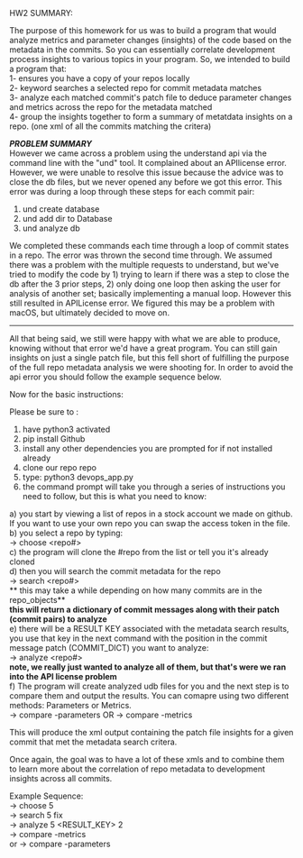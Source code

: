 HW2 SUMMARY:

The purpose of this homework for us was to build a program that would analyze metrics and parameter changes (insights) of the code based on the metadata in the commits. So you can essentially correlate development process insights to various topics in your program. So, we intended to build a program that:  
1- ensures you have a copy of your repos locally  
2- keyword searches a selected repo for commit metadata matches  
3- analyze each matched commit's patch file to deduce parameter changes and metrics across the repo for the metadata matched  
4- group the insights together to form a summary of metatdata insights on a repo. (one xml of all the commits matching the critera)  

***PROBLEM SUMMARY***  
However we came across a problem using the understand api via the command line with the "und" tool. It complained about an APIlicense error. However, we were unable to resolve this issue because the advice was to close the db files, but we never opened any before we got this error. This error was during a loop through these steps for each commit pair:
1) und create database
2) und add dir to Database
3) und analyze db

We completed these commands each time through a loop of commit states in a repo. The error was thrown the second time through. We assumed there was a problem with the multiple requests to understand, but we've tried to modify the code by 1) trying to learn if there was a step to close the db after the 3 prior steps, 2) only doing one loop then asking the user for analysis of another set; basically implementing a manual loop. However this still resulted in APILicense error. We figured this may be a problem with macOS, but ultimately decided to move on.  

*********************

All that being said, we still were happy with what we are able to produce, knowing without that error we'd have a great program. You can still gain insights on just a single patch file, but this fell short of fulfilling the purpose of the full repo metadata analysis we were shooting for. In order to avoid the api error you should follow the example sequence below.  

Now for the basic instructions:

Please be sure to :
1) have python3 activated
2) pip install Github  
3) install any other dependencies you are prompted for if not installed already  
4) clone our repo repo  
5) type: python3 devops_app.py  
6) the command prompt will take you through a series of instructions you need to follow, but this is what you need to know:    

a) you start by viewing a list of repos in a stock account we made on github. If you want to use your own repo you can swap the access token in the file.  
b) you select a repo by typing:  
-> choose <repo#>  
c) the program will clone the #repo from the list or tell you it's already cloned  
d) then you will search the commit metadata for the repo  
-> search <repo#> <keyword>  
** this may take a while depending on how many commits are in the repo_objects**  
**this will return a dictionary of commit messages along with their patch (commit pairs) to analyze**  
e) there will be a RESULT KEY associated with the metadata search results, you use that key in the next command with the position in the commit message patch (COMMIT_DICT) you want to analyze:  
-> analyze <repo#> <RESULT KEY> <position in COMMIT_DICT>  
**note, we really just wanted to analyze all of them, but that's were we ran into the API license problem**  
f) The program will create analyzed udb files for you and the next step is to compare them and output the results. You can comapre using two different methods: Parameters or Metrics.  
-> compare -parameters    OR    -> compare -metrics    

This will produce the xml output containing the patch file insights for a given commit that met the metadata search critera.    

Once again, the goal was to have a lot of these xmls and to combine them to learn more about the correlation of repo metadata to development insights across all commits.    

Example Sequence:  
-> choose 5  
-> search 5 fix  
-> analyze 5 <RESULT_KEY> 2  
-> compare -metrics  
or
-> compare -parameters
